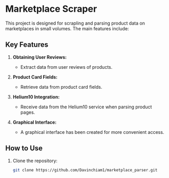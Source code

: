 # Marketplace Scraper

This project is designed for scrapling and parsing product data on marketplaces in small volumes. The main features include:

## Key Features

1. **Obtaining User Reviews:**
   - Extract data from user reviews of products.

2. **Product Card Fields:**
   - Retrieve data from product card fields.

3. **Helium10 Integration:**
   - Receive data from the Helium10 service when parsing product pages.

4. **Graphical Interface:**
   - A graphical interface has been created for more convenient access.

## How to Use

1. Clone the repository:

   ```bash
   git clone https://github.com/Davinchiam1/marketplace_parser.git
